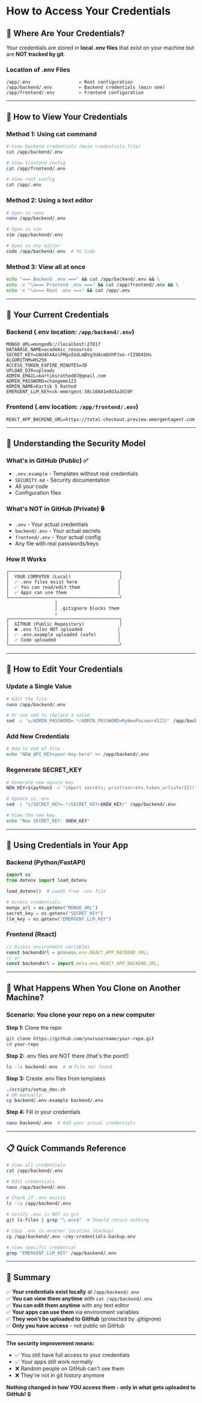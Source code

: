 # How to Access Your Credentials

## 📍 Where Are Your Credentials?

Your credentials are stored in **local .env files** that exist on your machine but are **NOT tracked by git**.

### Location of .env Files

```
/app/.env                  ← Root configuration
/app/backend/.env          ← Backend credentials (main one)
/app/frontend/.env         ← Frontend configuration
```

---

## 👀 How to View Your Credentials

### Method 1: Using cat command
```bash
# View backend credentials (main credentials file)
cat /app/backend/.env

# View frontend config
cat /app/frontend/.env

# View root config
cat /app/.env
```

### Method 2: Using a text editor
```bash
# Open in nano
nano /app/backend/.env

# Open in vim
vim /app/backend/.env

# Open in any editor
code /app/backend/.env  # VS Code
```

### Method 3: View all at once
```bash
echo "=== Backend .env ===" && cat /app/backend/.env && \
echo -e "\n=== Frontend .env ===" && cat /app/frontend/.env && \
echo -e "\n=== Root .env ===" && cat /app/.env
```

---

## 🔑 Your Current Credentials

### Backend (.env location: `/app/backend/.env`)
```env
MONGO_URL=mongodb://localhost:27017
DATABASE_NAME=academic_resources
SECRET_KEY=UAU4hXAziFMgoIbdLmBVg3UAcmQVhPJxe-rIZ9D4IHs
ALGORITHM=HS256
ACCESS_TOKEN_EXPIRE_MINUTES=30
UPLOAD_DIR=uploads
ADMIN_EMAIL=kartiksrathod07@gmail.com
ADMIN_PASSWORD=changeme123
ADMIN_NAME=Kartik S Rathod
EMERGENT_LLM_KEY=sk-emergent-38c10A41e0d3a3d19F
```

### Frontend (.env location: `/app/frontend/.env`)
```env
REACT_APP_BACKEND_URL=https://total-checkout.preview.emergentagent.com
```

---

## 🔐 Understanding the Security Model

### What's in GitHub (Public) ✅
- `.env.example` - Templates without real credentials
- `SECURITY.md` - Security documentation
- All your code
- Configuration files

### What's NOT in GitHub (Private) 🔒
- `.env` - Your actual credentials
- `backend/.env` - Your actual secrets
- `frontend/.env` - Your actual config
- Any file with real passwords/keys

### How It Works
```
┌─────────────────────────────────────────┐
│  YOUR COMPUTER (Local)                  │
│  ✅ .env files exist here               │
│  ✅ You can read/edit them              │
│  ✅ Apps can use them                   │
└─────────────────────────────────────────┘
                  │
                  │ .gitignore blocks them
                  ↓
┌─────────────────────────────────────────┐
│  GITHUB (Public Repository)             │
│  ❌ .env files NOT uploaded             │
│  ✅ .env.example uploaded (safe)        │
│  ✅ Code uploaded                       │
└─────────────────────────────────────────┘
```

---

## 📝 How to Edit Your Credentials

### Update a Single Value
```bash
# Edit the file
nano /app/backend/.env

# Or use sed to replace a value
sed -i 's/ADMIN_PASSWORD=.*/ADMIN_PASSWORD=MyNewPassword123/' /app/backend/.env
```

### Add New Credentials
```bash
# Add to end of file
echo "NEW_API_KEY=your-key-here" >> /app/backend/.env
```

### Regenerate SECRET_KEY
```bash
# Generate new secure key
NEW_KEY=$(python3 -c "import secrets; print(secrets.token_urlsafe(32))")

# Update in .env
sed -i "s/SECRET_KEY=.*/SECRET_KEY=$NEW_KEY/" /app/backend/.env

# View the new key
echo "New SECRET_KEY: $NEW_KEY"
```

---

## 🚀 Using Credentials in Your App

### Backend (Python/FastAPI)
```python
import os
from dotenv import load_dotenv

load_dotenv()  # Loads from .env file

# Access credentials
mongo_url = os.getenv("MONGO_URL")
secret_key = os.getenv("SECRET_KEY")
llm_key = os.getenv("EMERGENT_LLM_KEY")
```

### Frontend (React)
```javascript
// Access environment variables
const backendUrl = process.env.REACT_APP_BACKEND_URL;
// or
const backendUrl = import.meta.env.REACT_APP_BACKEND_URL;
```

---

## 🔄 What Happens When You Clone on Another Machine?

### Scenario: You clone your repo on a new computer

**Step 1:** Clone the repo
```bash
git clone https://github.com/yourusername/your-repo.git
cd your-repo
```

**Step 2:** .env files are NOT there (that's the point!)
```bash
ls -la backend/.env  # ❌ File not found
```

**Step 3:** Create .env files from templates
```bash
./scripts/setup_dev.sh
# OR manually:
cp backend/.env.example backend/.env
```

**Step 4:** Fill in your credentials
```bash
nano backend/.env  # Add your actual credentials
```

---

## 📋 Quick Commands Reference

```bash
# View all credentials
cat /app/backend/.env

# Edit credentials
nano /app/backend/.env

# Check if .env exists
ls -la /app/backend/.env

# Verify .env is NOT in git
git ls-files | grep "\.env$"  # Should return nothing

# Copy .env to another location (backup)
cp /app/backend/.env ~/my-credentials-backup.env

# View specific credential
grep "EMERGENT_LLM_KEY" /app/backend/.env
```

---

## 🎯 Summary

✅ **Your credentials exist locally** at `/app/backend/.env`  
✅ **You can view them anytime** with `cat /app/backend/.env`  
✅ **You can edit them anytime** with any text editor  
✅ **Your apps can use them** via environment variables  
✅ **They won't be uploaded to GitHub** (protected by .gitignore)  
✅ **Only you have access** - not public on GitHub  

---

**The security improvement means:**
- ✅ You still have full access to your credentials
- ✅ Your apps still work normally
- ❌ Random people on GitHub can't see them
- ❌ They're not in git history anymore

**Nothing changed in how YOU access them - only in what gets uploaded to GitHub!** 🔒
